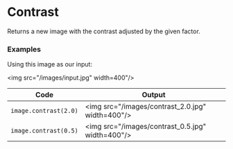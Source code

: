 Contrast
========

Returns a new image with the contrast adjusted by the given factor.


### Examples

Using this image as our input:

<img src="/images/input.jpg" width=400"/>

| Code | Output |
| ---- | ------ |
| `image.contrast(2.0)`                  | <img src="/images/contrast_2.0.jpg" width=400"/> |
| `image.contrast(0.5)`                  | <img src="/images/contrast_0.5.jpg" width=400"/> |
